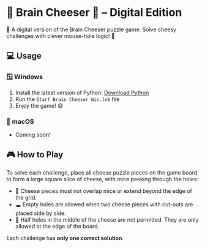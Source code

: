 # 🧠 Brain Cheeser 🧀 – Digital Edition

🧀 A digital version of the Brain Cheeser puzzle game. Solve cheesy challenges with clever mouse-hole logic! 🧀

## 💻 Usage

### 🪟 Windows

1. Install the latest version of Python: [Download Python](https://www.python.org/downloads/)
2. Run the `Start Brain Cheeser Win.lnk` file
3. Enjoy the game! 😄

### 🍎 macOS

- Coming soon!

## 🎮 How to Play

To solve each challenge, place all cheese puzzle pieces on the game board to form a large square slice of cheese, with mice peeking through the holes:

- 🧩 Cheese pieces must not overlap mice or extend beyond the edge of the grid.
- 🕳️ Empty holes are allowed when two cheese pieces with cut-outs are placed side by side.
- 🚫 Half holes in the middle of the cheese are not permitted. They are only allowed at the edge of the board.

Each challenge has **only one correct solution**.
